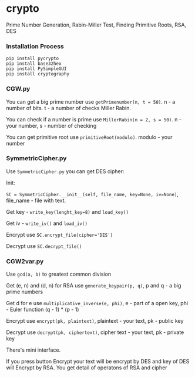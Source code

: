 # crypto
Prime Number Generation, Rabin-Miller Test, Finding Primitive Roots, RSA, DES

### Installation Process

    pip install pycrypto
    pip install base32hex 
    pip install PySimpleGUI
    pip install cryptography

### CGW.py

You can get a big prime number use `getPrimenumber(n, t = 50)`. n - a number of bits. t - a number of checks Miller Rabin.

You can check if a number is prime use `MillerRabin(n = 2, s = 50)`. n - your number, s - number of checking

You can get primitive root use `primitiveRoot(modulo)`. modulo - your number

### SymmetricCipher.py

Use `SymmetricCipher.py` you can get DES cipher:

Init:

`SC = SymmetricCipher.__init__(self, file_name, key=None, iv=None)`,  file_name - file with text.

Get key - `write_key(lenght_key=8)` and `load_key()`

Get iv - `write_iv()` and `load_iv()`

Encrypt use `SC.encrypt_file(cipher='DES')` 

Decrypt use `SC.decrypt_file()`

### CGW2var.py

Use `gcd(a, b)` to greatest common division

Get (e, n) and (d, n) for RSA use `generate_keypair(p, q)`, p and q - a big prime numbers

Get d for e use `multiplicative_inverse(e, phi)`, e - part of a open key, phi - Euler function (q - 1) * (p - 1)

Encrypt use `encrypt(pk, plaintext)`,  plaintext - your text, pk - public key

Decrypt use `decrypt(pk, ciphertext)`, cipher text - your text, pk - private key

There's mini interface.

If you press button Encrypt your text will be encrypt by DES and key of DES will Encrypt by RSA. 
You get detail of operatons of RSA and cipher